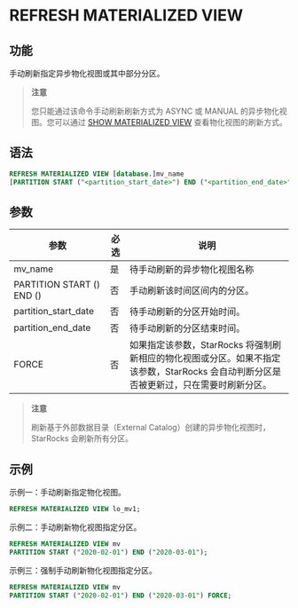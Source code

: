 # REFRESH MATERIALIZED VIEW

## 功能

手动刷新指定异步物化视图或其中部分分区。

> **注意**
>
> 您只能通过该命令手动刷新刷新方式为 ASYNC 或 MANUAL 的异步物化视图。您可以通过 [SHOW MATERIALIZED VIEW](../data-manipulation/SHOW%20MATERIALIZED%20VIEW.md) 查看物化视图的刷新方式。

## 语法

```SQL
REFRESH MATERIALIZED VIEW [database.]mv_name
[PARTITION START ("<partition_start_date>") END ("<partition_end_date>")] [FORCE]
```

## 参数

| **参数** | **必选** | **说明**                     |
| -------- | -------- | ---------------------------- |
| mv_name                   | 是          | 待手动刷新的异步物化视图名称 |
| PARTITION START () END () | 否           | 手动刷新该时间区间内的分区。 |
| partition_start_date      | 否           | 待手动刷新的分区开始时间。  |
| partition_end_date        | 否           | 待手动刷新的分区结束时间。  |
| FORCE                     | 否           | 如果指定该参数，StarRocks 将强制刷新相应的物化视图或分区。如果不指定该参数，StarRocks 会自动判断分区是否被更新过，只在需要时刷新分区。|

> **注意**
>
> 刷新基于外部数据目录（External Catalog）创建的异步物化视图时，StarRocks 会刷新所有分区。

## 示例

示例一：手动刷新指定物化视图。

```SQL
REFRESH MATERIALIZED VIEW lo_mv1;
```

示例二：手动刷新物化视图指定分区。

```SQL
REFRESH MATERIALIZED VIEW mv 
PARTITION START ("2020-02-01") END ("2020-03-01");
```

示例三：强制手动刷新物化视图指定分区。

```SQL
REFRESH MATERIALIZED VIEW mv 
PARTITION START ("2020-02-01") END ("2020-03-01") FORCE;
```
